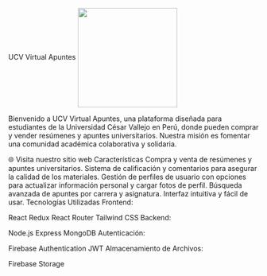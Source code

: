 UCV Virtual Apuntes
<img align="center" width="200" src="https://user-images.githubusercontent.com/1561955/106762302-fda9de00-6635-11eb-99be-3ef744e60c0e.png" />

Bienvenido a UCV Virtual Apuntes, una plataforma diseñada para estudiantes de la Universidad César Vallejo en Perú, donde pueden comprar y vender resúmenes y apuntes universitarios. Nuestra misión es fomentar una comunidad académica colaborativa y solidaria.

🌐 Visita nuestro sitio web
Características
Compra y venta de resúmenes y apuntes universitarios.
Sistema de calificación y comentarios para asegurar la calidad de los materiales.
Gestión de perfiles de usuario con opciones para actualizar información personal y cargar fotos de perfil.
Búsqueda avanzada de apuntes por carrera y asignatura.
Interfaz intuitiva y fácil de usar.
Tecnologías Utilizadas
Frontend:

React
Redux
React Router
Tailwind CSS
Backend:

Node.js
Express
MongoDB
Autenticación:

Firebase Authentication
JWT
Almacenamiento de Archivos:

Firebase Storage
